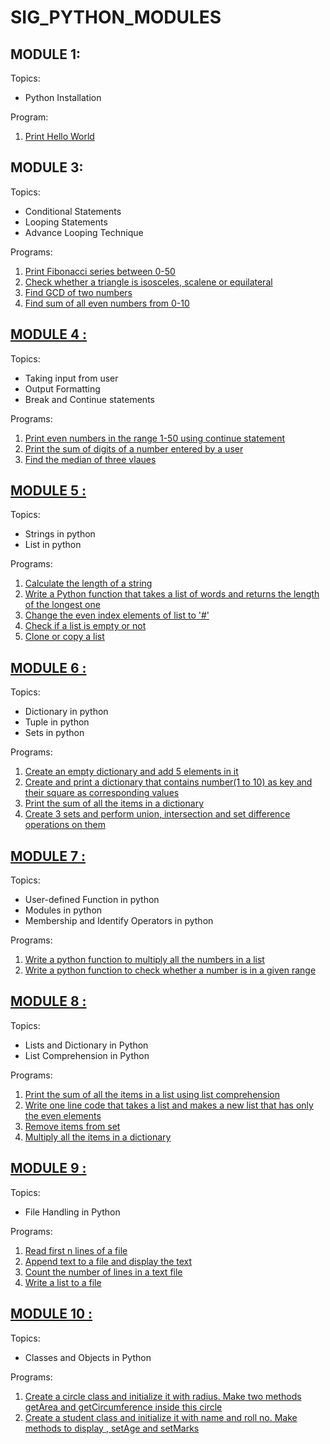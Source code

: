 # SIG_PYTHON_MODULES


## MODULE 1:
Topics:

 - Python Installation

Program:

 1. [Print Hello World](first.py)


## MODULE 3:
Topics:

 - Conditional Statements
 - Looping Statements
 - Advance Looping Technique

Programs:

 1. [Print Fibonacci series between 0-50](https://github.com/nancysri1505/SIG_PYTHON_MODULES/blob/49c31d47a1a53cbc35d72c3f675b14ee44f87a9e/module%203/task2.py)
 2. [Check whether a triangle is isosceles, scalene or equilateral](https://github.com/nancysri1505/SIG_PYTHON_MODULES/blob/76a54830c7885b5d8f7bd948d0ddc80ec720d923/module%203/program%202.py)
 3. [Find GCD of two numbers](https://github.com/nancysri1505/SIG_PYTHON_MODULES/blob/a3b7a45941fa072548cc6ab5300a2d818745290b/module%203/program%203.py)
 4. [Find sum of all even numbers from 0-10](https://github.com/nancysri1505/SIG_PYTHON_MODULES/blob/a3b7a45941fa072548cc6ab5300a2d818745290b/module%203/program%204.py)

## [MODULE 4 :](https://github.com/CharuTamar/SIG-PYTHON/tree/main/MODULE4)
Topics:

 -   Taking input from user
-   Output Formatting
-   Break and Continue statements

Programs:

 1. [Print even numbers in the range 1-50 using continue statement](https://github.com/CharuTamar/SIG-PYTHON/blob/main/MODULE4/M4_1.py)
 2. [Print the sum of digits of a number entered by a user](https://github.com/CharuTamar/SIG-PYTHON/blob/main/MODULE4/M4_2.py)
 3. [Find the median of three vlaues](https://github.com/CharuTamar/SIG-PYTHON/blob/main/MODULE4/M4_3.py)

## [MODULE 5 :](https://github.com/CharuTamar/SIG-PYTHON/tree/main/MODULE5)
Topics:
-   Strings in python
-   List in python

Programs:

 1.  [Calculate the length of a string](https://github.com/CharuTamar/SIG-PYTHON/blob/main/MODULE5/M5_1.py)
 2.  [Write a Python function that takes a list of words and returns the length of the longest one](https://github.com/CharuTamar/SIG-PYTHON/blob/main/MODULE5/M5_2.py)
 3. [Change the even index elements of list to '#'](https://github.com/CharuTamar/SIG-PYTHON/blob/main/MODULE5/M5_3.py)
 4. [Check if a list is empty or not](https://github.com/CharuTamar/SIG-PYTHON/blob/main/MODULE5/M5_4.py)
 5. [Clone or copy a list](https://github.com/CharuTamar/SIG-PYTHON/blob/main/MODULE5/M5_5.py)

## [MODULE 6 :](https://github.com/CharuTamar/SIG-PYTHON/tree/main/MODULE6)
Topics:
-   Dictionary in python
-   Tuple in python
-   Sets in python

Programs:

 1. [Create an empty dictionary and add 5 elements in it](https://github.com/CharuTamar/SIG-PYTHON/blob/main/MODULE6/M6_1.py)
 2. [Create and print a dictionary that contains number(1 to 10) as key and their square as corresponding values](https://github.com/CharuTamar/SIG-PYTHON/blob/main/MODULE6/M6_2.py)
 3. [Print the sum of all the items in a dictionary](https://github.com/CharuTamar/SIG-PYTHON/blob/main/MODULE6/M6_3.py)
 4. [Create 3 sets and perform union, intersection and set difference operations on them](https://github.com/CharuTamar/SIG-PYTHON/blob/main/MODULE6/M6_4.py)

## [MODULE 7 :](https://github.com/CharuTamar/SIG-PYTHON/tree/main/MODULE7)
Topics:
-   User-defined Function in python
-   Modules in python
-   Membership and Identify Operators in python

Programs:

 1.  [Write a python function to multiply all the numbers in a list](https://github.com/CharuTamar/SIG-PYTHON/blob/main/MODULE7/M7_1.py)
 2. [Write a python function to check whether a number is in a given range](https://github.com/CharuTamar/SIG-PYTHON/blob/main/MODULE7/M7_2.py)

## [MODULE 8 :](https://github.com/CharuTamar/SIG-PYTHON/tree/main/MODULE8)
Topics:
-   Lists and Dictionary in Python
-   List Comprehension in Python

Programs:

 1. [Print the sum of all the items in a list using list comprehension](https://github.com/CharuTamar/SIG-PYTHON/blob/main/MODULE8/M8_1.py)
 2. [Write one line code that takes a list and makes a new list that has only the even elements](https://github.com/CharuTamar/SIG-PYTHON/blob/main/MODULE8/M8_2.py)
 3. [Remove items from set](https://github.com/CharuTamar/SIG-PYTHON/blob/main/MODULE8/M8_3.py)
 4. [Multiply all the items in a dictionary](https://github.com/CharuTamar/SIG-PYTHON/blob/main/MODULE8/M8_4.py)

## [MODULE 9 :](https://github.com/CharuTamar/SIG-PYTHON/tree/main/MODULE9)
Topics:
-   File Handling in Python

Programs:

 1. [Read first n lines of a file](https://github.com/CharuTamar/SIG-PYTHON/blob/main/MODULE9/M9_1.py)
 2. [Append text to a file and display the text](https://github.com/CharuTamar/SIG-PYTHON/blob/main/MODULE9/M9_2.py)
 3. [Count the number of lines in a text file](https://github.com/CharuTamar/SIG-PYTHON/blob/main/MODULE9/M9_3.py)
 4. [Write a list to a file](https://github.com/CharuTamar/SIG-PYTHON/blob/main/MODULE9/M9_4.py)

## [MODULE 10 :](https://github.com/CharuTamar/SIG-PYTHON/tree/main/MODULE10)
Topics:
-   Classes and Objects in Python

Programs:

 1. [Create a circle class and initialize it with radius. Make two methods getArea and getCircumference inside this circle](https://github.com/CharuTamar/SIG-PYTHON/blob/main/MODULE10/M10_1.py)
 2. [Create a student class and initialize it with name and roll no. Make methods to display , setAge and setMarks](https://github.com/CharuTamar/SIG-PYTHON/blob/main/MODULE10/M10_2.py)



